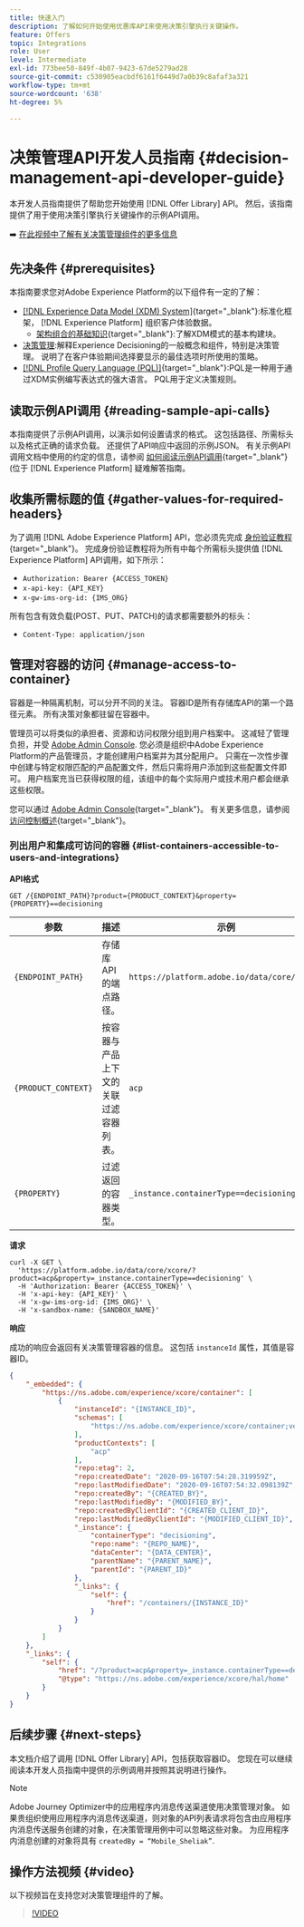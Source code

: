 ```yaml
---
title: 快速入门
description: 了解如何开始使用优惠库API来使用决策引擎执行关键操作。
feature: Offers
topic: Integrations
role: User
level: Intermediate
exl-id: 773bee50-849f-4b07-9423-67de5279ad28
source-git-commit: c530905eacbdf6161f6449d7a0b39c8afaf3a321
workflow-type: tm+mt
source-wordcount: '638'
ht-degree: 5%

---
```


# 决策管理API开发人员指南 {#decision-management-api-developer-guide}

本开发人员指南提供了帮助您开始使用 [!DNL Offer Library] API。 然后，该指南提供了用于使用决策引擎执行关键操作的示例API调用。

➡️ [在此视频中了解有关决策管理组件的更多信息](#video)

## 先决条件 {#prerequisites}

本指南要求您对Adobe Experience Platform的以下组件有一定的了解：

* [[!DNL Experience Data Model (XDM) System]](https://experienceleague.adobe.com/docs/experience-platform/xdm/home.html?lang=zh-Hans){target=&quot;_blank&quot;}:标准化框架， [!DNL Experience Platform] 组织客户体验数据。
   * [架构组合的基础知识](https://experienceleague.adobe.com/docs/experience-platform/xdm/schema/composition.html?lang=zh-Hans){target=&quot;_blank&quot;}:了解XDM模式的基本构建块。
* [决策管理](../../../using/offers/get-started/starting-offer-decisioning.md):解释Experience Decisioning的一般概念和组件，特别是决策管理。 说明了在客户体验期间选择要显示的最佳选项时所使用的策略。
* [[!DNL Profile Query Language (PQL)]](https://experienceleague.adobe.com/docs/experience-platform/segmentation/pql/overview.html){target=&quot;_blank&quot;}:PQL是一种用于通过XDM实例编写表达式的强大语言。 PQL用于定义决策规则。

## 读取示例API调用 {#reading-sample-api-calls}

本指南提供了示例API调用，以演示如何设置请求的格式。 这包括路径、所需标头以及格式正确的请求负载。 还提供了API响应中返回的示例JSON。 有关示例API调用文档中使用的约定的信息，请参阅 [如何阅读示例API调用](https://experienceleague.adobe.com/docs/experience-platform/landing/troubleshooting.html#how-do-i-format-an-api-request){target=&quot;_blank&quot;}(位于 [!DNL Experience Platform] 疑难解答指南。

## 收集所需标题的值 {#gather-values-for-required-headers}

为了调用 [!DNL Adobe Experience Platform] API，您必须先完成 [身份验证教程](https://experienceleague.adobe.com/docs/experience-platform/landing/platform-apis/api-authentication.html){target=&quot;_blank&quot;}。 完成身份验证教程将为所有中每个所需标头提供值 [!DNL Experience Platform] API调用，如下所示：

* `Authorization: Bearer {ACCESS_TOKEN}`
* `x-api-key: {API_KEY}`
* `x-gw-ims-org-id: {IMS_ORG}`

所有包含有效负载(POST、PUT、PATCH)的请求都需要额外的标头：

* `Content-Type: application/json`

## 管理对容器的访问 {#manage-access-to-container}

容器是一种隔离机制，可以分开不同的关注。 容器ID是所有存储库API的第一个路径元素。 所有决策对象都驻留在容器中。

管理员可以将类似的承担者、资源和访问权限分组到用户档案中。 这减轻了管理负担，并受 [Adobe Admin Console](https://adminconsole.adobe.com/). 您必须是组织中Adobe Experience Platform的产品管理员，才能创建用户档案并为其分配用户。 只需在一次性步骤中创建与特定权限匹配的产品配置文件，然后只需将用户添加到这些配置文件即可。 用户档案充当已获得权限的组，该组中的每个实际用户或技术用户都会继承这些权限。

您可以通过 [Adobe Admin Console](https://adminconsole.adobe.com/){target=&quot;_blank&quot;}。 有关更多信息，请参阅 [访问控制概述](https://experienceleague.adobe.com/docs/experience-platform/access-control/home.html?lang=zh-Hans){target=&quot;_blank&quot;}。

### 列出用户和集成可访问的容器 {#list-containers-accessible-to-users-and-integrations}

**API格式**

```http
GET /{ENDPOINT_PATH}?product={PRODUCT_CONTEXT}&property={PROPERTY}==decisioning
```

| 参数 | 描述 | 示例 |
| --------- | ----------- | ------- |
| `{ENDPOINT_PATH}` | 存储库API的端点路径。 | `https://platform.adobe.io/data/core/xcore/` |
| `{PRODUCT_CONTEXT}` | 按容器与产品上下文的关联过滤容器列表。 | `acp` |
| `{PROPERTY}` | 过滤返回的容器类型。 | `_instance.containerType==decisioning` |

**请求**

```shell
curl -X GET \
  'https://platform.adobe.io/data/core/xcore/?product=acp&property=_instance.containerType==decisioning' \
  -H 'Authorization: Bearer {ACCESS_TOKEN}' \
  -H 'x-api-key: {API_KEY}' \
  -H 'x-gw-ims-org-id: {IMS_ORG}' \
  -H 'x-sandbox-name: {SANDBOX_NAME}'
```

**响应**

成功的响应会返回有关决策管理容器的信息。 这包括 `instanceId` 属性，其值是容器ID。

```json
{
    "_embedded": {
        "https://ns.adobe.com/experience/xcore/container": [
            {
                "instanceId": "{INSTANCE_ID}",
                "schemas": [
                    "https://ns.adobe.com/experience/xcore/container;version=0.5"
                ],
                "productContexts": [
                    "acp"
                ],
                "repo:etag": 2,
                "repo:createdDate": "2020-09-16T07:54:28.319959Z",
                "repo:lastModifiedDate": "2020-09-16T07:54:32.098139Z",
                "repo:createdBy": "{CREATED_BY}",
                "repo:lastModifiedBy": "{MODIFIED_BY}",
                "repo:createdByClientId": "{CREATED_CLIENT_ID}",
                "repo:lastModifiedByClientId": "{MODIFIED_CLIENT_ID}",
                "_instance": {
                    "containerType": "decisioning",
                    "repo:name": "{REPO_NAME}",
                    "dataCenter": "{DATA_CENTER}",
                    "parentName": "{PARENT_NAME}",
                    "parentId": "{PARENT_ID}"
                },
                "_links": {
                    "self": {
                        "href": "/containers/{INSTANCE_ID}"
                    }
                }
            }
        ]
    },
    "_links": {
        "self": {
            "href": "/?product=acp&property=_instance.containerType==decisioning",
            "@type": "https://ns.adobe.com/experience/xcore/hal/home"
        }
    }
}
```

## 后续步骤 {#next-steps}

本文档介绍了调用 [!DNL Offer Library] API，包括获取容器ID。 您现在可以继续阅读本开发人员指南中提供的示例调用并按照其说明进行操作。

>[!NOTE]
>
> Adobe Journey Optimizer中的应用程序内消息传送渠道使用决策管理对象。 如果贵组织使用应用程序内消息传送渠道，则对象的API列表请求将包含由应用程序内消息传送服务创建的对象，在决策管理用例中可以忽略这些对象。 为应用程序内消息创建的对象将具有 `createdBy = “Mobile_Sheliak”`.

## 操作方法视频 {#video}

以下视频旨在支持您对决策管理组件的了解。

>[!VIDEO](https://video.tv.adobe.com/v/329919?quality=12)

